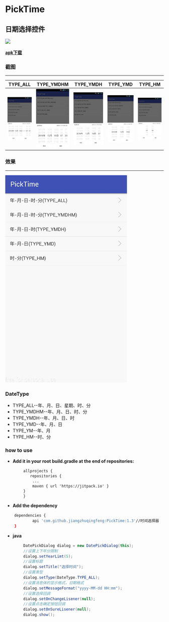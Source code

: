 # PickTime
## 日期选择控件 ##

[![](https://jitpack.io/v/codbking/PickTime.svg)](https://jitpack.io/#codbking/PickTime)

 [**apk下载**](https://raw.githubusercontent.com/codbking/PickTime/master/app-debug.apk)

### 截图
------------------

|TYPE_ALL|TYPE_YMDHM|TYPE_YMDH|TYPE_YMD|TYPE_HM|
|:--:|:--:|:--:|:--:|:--:|
|![Alt text](image/all.jpg)|![Alt text](image/ymdhm.jpg)|![Alt text](image/ymdh.jpg)|![Alt text](image/ymd.jpg)|![Alt text](image/hm.jpg)|
<!--<img src="image/all.jpg" height="320" width="180" style="margin-left:100"/>-->
<!--<img src="image/ymdhm.jpg" height="320" width="180" style="margin-left:100"/>-->
<!--<img src="image/ymdh.jpg" height="320" width="180" style="margin-left:100"/>-->
<!--<img src="image/ymd.jpg" height="320" width="180" style="margin-left:100"/>-->
<!--<img src="image/hm.jpg" height="320" width="180" style="margin-left:100"/>-->

### 效果
-------------

![Alt text](image/dd.gif)

### DateType

- TYPE_ALL--年、月、日、星期、时、分
- TYPE_YMDHM--年、月、日、时、分
- TYPE_YMDH--年、月、日、时
- TYPE_YMD--年、月、日
- TYPE_YM--年、月
- TYPE_HM--时、分

### how to use

 - **Add it in your root build.gradle at the end of repositories:**

```
	    allprojects {
		   repositories {
			...
			maven { url 'https://jitpack.io' }
		}
	    }
```

 -  **Add the dependency**
```sh
	dependencies {
	        api 'com.github.jiangzhuqingfeng:PickTime:1.3'//时间选择器
	}
```

 -  **java**
```java
        DatePickDialog dialog = new DatePickDialog(this);
        //设置上下年分限制
        dialog.setYearLimt(5);
        //设置标题
        dialog.setTitle("选择时间");
        //设置类型
        dialog.setType(DateType.TYPE_ALL);
        //设置消息体的显示格式，日期格式
        dialog.setMessageFormat("yyyy-MM-dd HH:mm");
        //设置选择回调
        dialog.setOnChangeLisener(null);
        //设置点击确定按钮回调
        dialog.setOnSureLisener(null);
        dialog.show();
```




